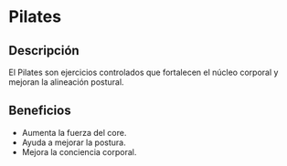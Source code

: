 # Pilates

## Descripción  
El Pilates son ejercicios controlados que fortalecen el núcleo corporal y mejoran la alineación postural.

## Beneficios  
- Aumenta la fuerza del core.  
- Ayuda a mejorar la postura.  
- Mejora la conciencia corporal.  

